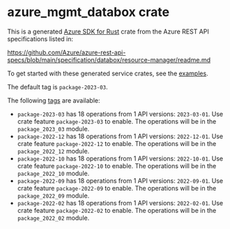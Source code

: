 # azure_mgmt_databox crate

This is a generated [Azure SDK for Rust](https://github.com/Azure/azure-sdk-for-rust) crate from the Azure REST API specifications listed in:

https://github.com/Azure/azure-rest-api-specs/blob/main/specification/databox/resource-manager/readme.md

To get started with these generated service crates, see the [examples](https://github.com/Azure/azure-sdk-for-rust/blob/main/services/README.md#examples).

The default tag is `package-2023-03`.

The following [tags](https://github.com/Azure/azure-sdk-for-rust/blob/main/services/tags.md) are available:

- `package-2023-03` has 18 operations from 1 API versions: `2023-03-01`. Use crate feature `package-2023-03` to enable. The operations will be in the `package_2023_03` module.
- `package-2022-12` has 18 operations from 1 API versions: `2022-12-01`. Use crate feature `package-2022-12` to enable. The operations will be in the `package_2022_12` module.
- `package-2022-10` has 18 operations from 1 API versions: `2022-10-01`. Use crate feature `package-2022-10` to enable. The operations will be in the `package_2022_10` module.
- `package-2022-09` has 18 operations from 1 API versions: `2022-09-01`. Use crate feature `package-2022-09` to enable. The operations will be in the `package_2022_09` module.
- `package-2022-02` has 18 operations from 1 API versions: `2022-02-01`. Use crate feature `package-2022-02` to enable. The operations will be in the `package_2022_02` module.